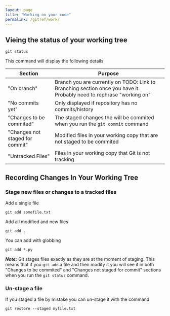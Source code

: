 ```yaml
---
layout: page
title: "Working on your code"
permalink: /gitref/work/
---
```


## Vieing the status of your working tree ##

`git status`

This command will display the following details

| Section | Purpose |
| ------- | ------- |
| "On branch" | Branch you are currently on TODO: Link to Branching section once you have it.  Probably need to rephrase "working on"|
| "No commits yet" | Only displayed if repository has no commits/history |
| "Changes to be commited" | The staged changes the will be commited when you run the `git commit` command |
| "Changes not staged for commit" | Modified files in your working copy that are not staged to be commited |
| "Untracked Files" | Files in your working copy that Git is not tracking |

## Recording Changes In Your Working Tree ##

### Stage new files or changes to a tracked files ###

Add a single file

`git add somefile.txt`

Add all modified and new files

`git add .`

You can add with globbing 

`git add *.py`

***Note:*** Git stages files exactly as they are at the moment of staging.  This means that if you `git add` a file and then modify it you will see it in both "Changes to be commited" and "Changes not staged for commit" sections when you run the `git status` command.

### Un-stage a file ###

If you staged a file by mistake you can un-stage it with the command

`git restore --staged myfile.txt`